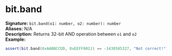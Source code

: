 # bit.band
**Signature:** `bit.band(o1: number, o2: number): number` <br>
**Aliases:** N/A <br>
**Description:** Returns 32-bit AND operation between `o1` and `o2` <br>
**Example:**
```lua
assert(bit.band(0xAABBCCDD, 0xEEFF0011) == -1430585327, "Not correct!") -- AKA 0xAABB0011
```